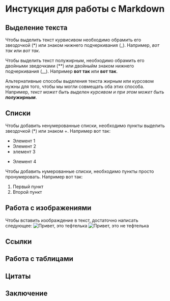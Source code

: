 # Инстукция для работы c Markdown 

## Выделение текста

Чтобы выделить текст курвисивом необходимо обрамить его звездочкой (*) или знаком нижнего подчеркивания (_). 
Например, *вот так* или _вот так_.

Чтобы выделить текст полужирным, необходимо обрамить его двойными зведочками (**) или двойныйм знаком нижнего подчеркивания (__).
Например **вот так** или __вот так__.

Альтернативные способы выделения текста жирным или курсовом нужны для того, чтобы мы могли совмещать оба этих способа. Например, _текст может быть выделен курсивом и при этом может быть **полужирным**_.

## Списки
Чтобы добавить ненумерованные списки, необходимо пункты выделить звездочкой (*) или знаком +.
Например вот так: 
* Элемент 1 
* Элемент 2 
* элемент 3
+ Элемент 4

Чтобы добавить нумерованные списки, необходимо пункты просто пронумеровать.
Например вот так:
1. Первый пункт
2. Второй пункт

## Работа с изображениями

Чтобы вставить изображдение в текст, достаточно написать следующее:
![Привет, это тефтелька](base_87716f252d.jpg)
![Привет, это не тефтелька](Neteftelka.jpg)

## Ссылки

## Работа с таблицами 

## Цитаты 

## Заключение 